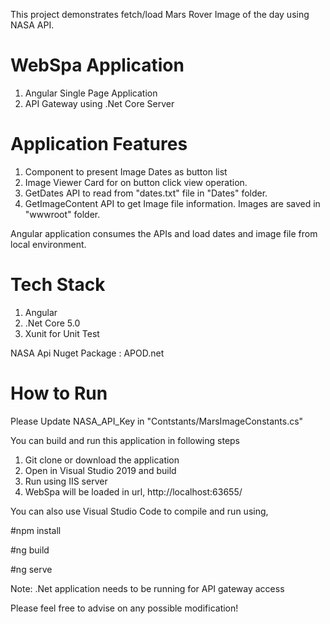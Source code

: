 This project demonstrates fetch/load Mars Rover Image of the day using NASA API. 

WebSpa Application
==================
1. Angular Single Page Application
2. API Gateway using .Net Core Server

Application Features
====================
1. Component to present Image Dates as button list
2. Image Viewer Card for on button click view operation.  
3. GetDates API to read from "dates.txt" file in "Dates" folder.
4. GetImageContent API to get Image file information. Images are saved in "wwwroot" folder.

Angular application consumes the APIs and load dates and image file from local environment.


Tech Stack
===========
1. Angular
2. .Net Core 5.0
3. Xunit for Unit Test

NASA Api Nuget Package : 
APOD.net 

How to Run
===========
Please Update NASA_API_Key in "Contstants/MarsImageConstants.cs" 

You can build and run this application in following steps

1. Git clone or download the application
2. Open in Visual Studio 2019 and build
3. Run using IIS server
4. WebSpa will be loaded in url, http://localhost:63655/


You can also use Visual Studio Code to compile and run using,

#npm install

#ng build

#ng serve

Note: .Net application needs to be running for API gateway access

Please feel free to advise on any possible modification!   
